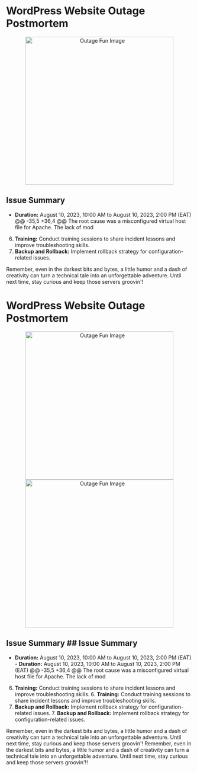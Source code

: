 # WordPress Website Outage Postmortem

<div align="center">
  <img src="https://drive.google.com/file/d/1bmWPGvJj0myr0LautviTXONzwXQZshFO/view?usp=drive_link" alt="Outage Fun Image" width="400px" />
</div>

## **Issue Summary**

- **Duration:** August 10, 2023, 10:00 AM to August 10, 2023, 2:00 PM (EAT)
	@@ -35,5 +36,4 @@ The root cause was a misconfigured virtual host file for Apache. The lack of mod
6. **Training:** Conduct training sessions to share incident lessons and improve troubleshooting skills.
7. **Backup and Rollback:** Implement rollback strategy for configuration-related issues.

Remember, even in the darkest bits and bytes, a little humor and a dash of creativity can turn a technical tale into an unforgettable adventure. Until next time, stay curious and keep those servers groovin'!


# WordPress Website Outage Postmortem


<div align="center">	<div align="center">
  <img src="https://drive.google.com/file/d/1bmWPGvJj0myr0LautviTXONzwXQZshFO/view?usp=drive_link" alt="Outage Fun Image" width="400px" />	  <img src="https://drive.google.com/uc?id=1bmWPGvJj0myr0LautviTXONzwXQZshFO" alt="Outage Fun Image" width="400px" />
</div>	</div>



## **Issue Summary**	## **Issue Summary**


- **Duration:** August 10, 2023, 10:00 AM to August 10, 2023, 2:00 PM (EAT)	- **Duration:** August 10, 2023, 10:00 AM to August 10, 2023, 2:00 PM (EAT)
@@ -35,5 +36,4 @@ The root cause was a misconfigured virtual host file for Apache. The lack of mod
6. **Training:** Conduct training sessions to share incident lessons and improve troubleshooting skills.	6. **Training:** Conduct training sessions to share incident lessons and improve troubleshooting skills.
7. **Backup and Rollback:** Implement rollback strategy for configuration-related issues.	7. **Backup and Rollback:** Implement rollback strategy for configuration-related issues.


Remember, even in the darkest bits and bytes, a little humor and a dash of creativity can turn a technical tale into an unforgettable adventure. Until next time, stay curious and keep those servers groovin'!	Remember, even in the darkest bits and bytes, a little humor and a dash of creativity can turn a technical tale into an unforgettable adventure. Until next time, stay curious and keep those servers groovin'!!

